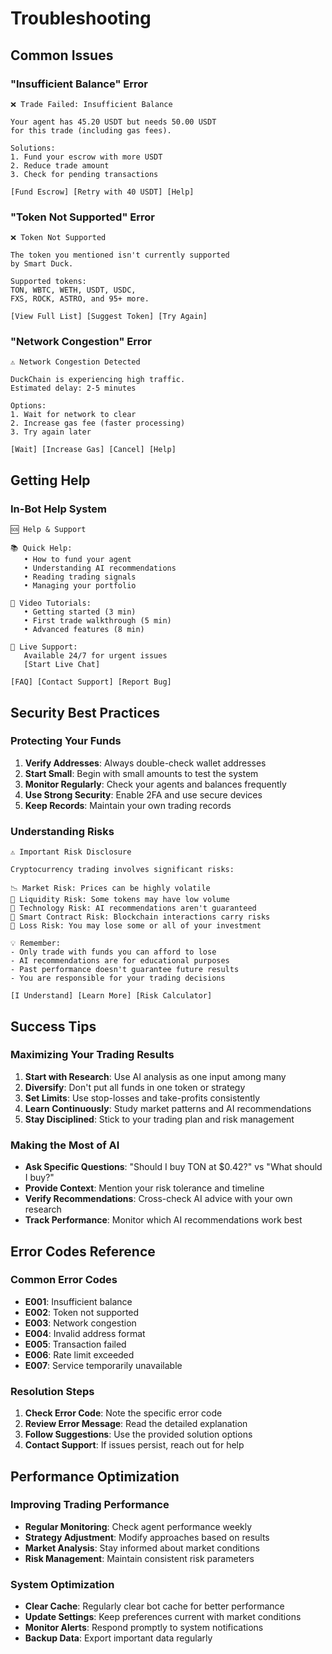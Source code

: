 # Troubleshooting

## Common Issues

### "Insufficient Balance" Error
```
❌ Trade Failed: Insufficient Balance

Your agent has 45.20 USDT but needs 50.00 USDT 
for this trade (including gas fees).

Solutions:
1. Fund your escrow with more USDT
2. Reduce trade amount
3. Check for pending transactions

[Fund Escrow] [Retry with 40 USDT] [Help]
```

### "Token Not Supported" Error
```
❌ Token Not Supported

The token you mentioned isn't currently supported
by Smart Duck.

Supported tokens:
TON, WBTC, WETH, USDT, USDC, 
FXS, ROCK, ASTRO, and 95+ more.

[View Full List] [Suggest Token] [Try Again]
```

### "Network Congestion" Error
```
⚠️ Network Congestion Detected

DuckChain is experiencing high traffic.
Estimated delay: 2-5 minutes

Options:
1. Wait for network to clear
2. Increase gas fee (faster processing)
3. Try again later

[Wait] [Increase Gas] [Cancel] [Help]
```

## Getting Help

### In-Bot Help System
```
🆘 Help & Support

📚 Quick Help:
   • How to fund your agent
   • Understanding AI recommendations
   • Reading trading signals
   • Managing your portfolio

🎥 Video Tutorials:
   • Getting started (3 min)
   • First trade walkthrough (5 min)
   • Advanced features (8 min)

💬 Live Support:
   Available 24/7 for urgent issues
   [Start Live Chat]

[FAQ] [Contact Support] [Report Bug]
```


## Security Best Practices

### Protecting Your Funds

1. **Verify Addresses**: Always double-check wallet addresses
2. **Start Small**: Begin with small amounts to test the system
3. **Monitor Regularly**: Check your agents and balances frequently
4. **Use Strong Security**: Enable 2FA and use secure devices
5. **Keep Records**: Maintain your own trading records

### Understanding Risks

```
⚠️ Important Risk Disclosure

Cryptocurrency trading involves significant risks:

📉 Market Risk: Prices can be highly volatile
🏦 Liquidity Risk: Some tokens may have low volume
🤖 Technology Risk: AI recommendations aren't guaranteed
🔧 Smart Contract Risk: Blockchain interactions carry risks
💸 Loss Risk: You may lose some or all of your investment

💡 Remember:
- Only trade with funds you can afford to lose
- AI recommendations are for educational purposes
- Past performance doesn't guarantee future results
- You are responsible for your trading decisions

[I Understand] [Learn More] [Risk Calculator]
```

## Success Tips

### Maximizing Your Trading Results

1. **Start with Research**: Use AI analysis as one input among many
2. **Diversify**: Don't put all funds in one token or strategy
3. **Set Limits**: Use stop-losses and take-profits consistently
4. **Learn Continuously**: Study market patterns and AI recommendations
5. **Stay Disciplined**: Stick to your trading plan and risk management

### Making the Most of AI

- **Ask Specific Questions**: "Should I buy TON at $0.42?" vs "What should I buy?"
- **Provide Context**: Mention your risk tolerance and timeline
- **Verify Recommendations**: Cross-check AI advice with your own research
- **Track Performance**: Monitor which AI recommendations work best

## Error Codes Reference

### Common Error Codes
- **E001**: Insufficient balance
- **E002**: Token not supported
- **E003**: Network congestion
- **E004**: Invalid address format
- **E005**: Transaction failed
- **E006**: Rate limit exceeded
- **E007**: Service temporarily unavailable

### Resolution Steps
1. **Check Error Code**: Note the specific error code
2. **Review Error Message**: Read the detailed explanation
3. **Follow Suggestions**: Use the provided solution options
4. **Contact Support**: If issues persist, reach out for help

## Performance Optimization

### Improving Trading Performance
- **Regular Monitoring**: Check agent performance weekly
- **Strategy Adjustment**: Modify approaches based on results
- **Market Analysis**: Stay informed about market conditions
- **Risk Management**: Maintain consistent risk parameters

### System Optimization
- **Clear Cache**: Regularly clear bot cache for better performance
- **Update Settings**: Keep preferences current with market conditions
- **Monitor Alerts**: Respond promptly to system notifications
- **Backup Data**: Export important data regularly

